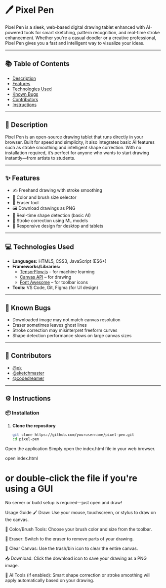 

# 🖊️ Pixel Pen

Pixel Pen is a sleek, web-based digital drawing tablet enhanced with AI-powered tools for smart sketching, pattern recognition, and real-time stroke enhancement. Whether you're a casual doodler or a creative professional, Pixel Pen gives you a fast and intelligent way to visualize your ideas.

---

## 📚 Table of Contents

- [Description](#description)  
- [Features](#features)  
- [Technologies Used](#technologies-used)  
- [Known Bugs](#known-bugs)  
- [Contributors](#contributors)  
- [Instructions](#instructions)  

---

## 📝 Description

Pixel Pen is an open-source drawing tablet that runs directly in your browser. Built for speed and simplicity, it also integrates basic AI features such as stroke smoothing and intelligent shape correction. With no installation required, it’s perfect for anyone who wants to start drawing instantly—from artists to students.

---

## ✨ Features

- ✍️ Freehand drawing with stroke smoothing  
- 🎨 Color and brush size selector  
- 🧽 Eraser tool  
- 🖼️ Download drawings as PNG  
- 🔄 Real-time shape detection (basic AI)  
- 🤖 Stroke correction using ML models  
- 📱 Responsive design for desktop and tablets  

---

## 💻 Technologies Used

- **Languages:** HTML5, CSS3, JavaScript (ES6+)  
- **Frameworks/Libraries:**  
  - [TensorFlow.js](https://www.tensorflow.org/js) – for machine learning  
  - [Canvas API](https://developer.mozilla.org/en-US/docs/Web/API/Canvas_API) – for drawing  
  - [Font Awesome](https://fontawesome.com) – for toolbar icons  
- **Tools:** VS Code, Git, Figma (for UI design)

---

## 🐞 Known Bugs

- Downloaded image may not match canvas resolution  
- Eraser sometimes leaves ghost lines  
- Stroke correction may misinterpret freeform curves  
- Shape detection performance slows on large canvas sizes  

---

## 👥 Contributors

- [@pk](https://github.com/pk)  
- [@sketchmaster](https://github.com/sketchmaster)  
- [@codedreamer](https://github.com/codedreamer)  

---

## ⚙️ Instructions

### 📦 Installation

1. **Clone the repository**
   ```bash
   git clone https://github.com/yourusername/pixel-pen.git
   cd pixel-pen

Open the application
 Simply open the index.html file in your web browser.

 open index.html
# or double-click the file if you're using a GUI
 No server or build setup is required—just open and draw!




Usage Guide
🖌 Draw: Use your mouse, touchscreen, or stylus to draw on the canvas.


🎨 Color/Brush Tools: Choose your brush color and size from the toolbar.


🧽 Eraser: Switch to the eraser to remove parts of your drawing.


🧼 Clear Canvas: Use the trash/bin icon to clear the entire canvas.


📥 Download: Click the download icon to save your drawing as a PNG image.


🤖 AI Tools (if enabled): Smart shape correction or stroke smoothing will apply automatically based on your drawing.




